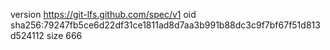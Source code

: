version https://git-lfs.github.com/spec/v1
oid sha256:79247fb5ce6d22df31ce1811ad8d7aa3b991b88dc3c9f7bf67f51d813d524112
size 666

